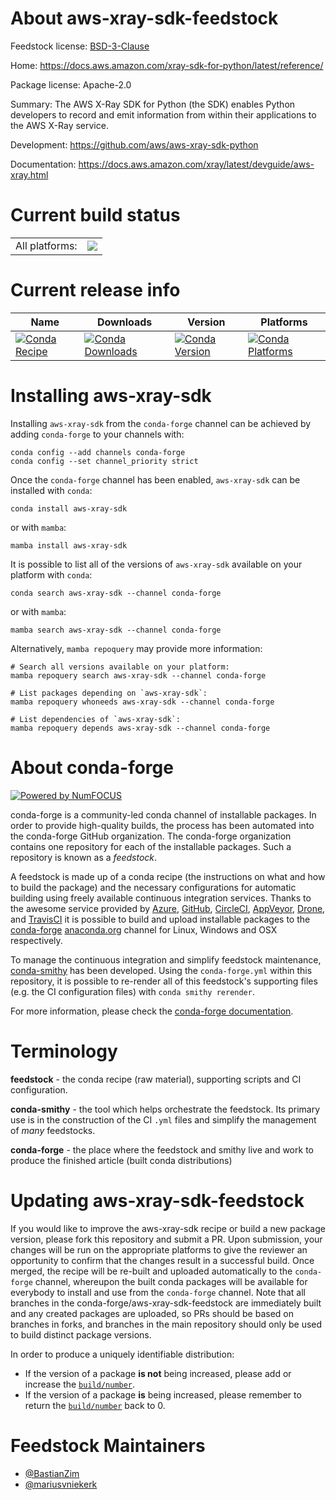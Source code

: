 About aws-xray-sdk-feedstock
============================

Feedstock license: [BSD-3-Clause](https://github.com/conda-forge/aws-xray-sdk-feedstock/blob/main/LICENSE.txt)

Home: https://docs.aws.amazon.com/xray-sdk-for-python/latest/reference/

Package license: Apache-2.0

Summary: The AWS X-Ray SDK for Python (the SDK) enables Python developers to record and emit information from within their applications to the AWS X-Ray service.

Development: https://github.com/aws/aws-xray-sdk-python

Documentation: https://docs.aws.amazon.com/xray/latest/devguide/aws-xray.html

Current build status
====================


<table><tr><td>All platforms:</td>
    <td>
      <a href="https://dev.azure.com/conda-forge/feedstock-builds/_build/latest?definitionId=2759&branchName=main">
        <img src="https://dev.azure.com/conda-forge/feedstock-builds/_apis/build/status/aws-xray-sdk-feedstock?branchName=main">
      </a>
    </td>
  </tr>
</table>

Current release info
====================

| Name | Downloads | Version | Platforms |
| --- | --- | --- | --- |
| [![Conda Recipe](https://img.shields.io/badge/recipe-aws--xray--sdk-green.svg)](https://anaconda.org/conda-forge/aws-xray-sdk) | [![Conda Downloads](https://img.shields.io/conda/dn/conda-forge/aws-xray-sdk.svg)](https://anaconda.org/conda-forge/aws-xray-sdk) | [![Conda Version](https://img.shields.io/conda/vn/conda-forge/aws-xray-sdk.svg)](https://anaconda.org/conda-forge/aws-xray-sdk) | [![Conda Platforms](https://img.shields.io/conda/pn/conda-forge/aws-xray-sdk.svg)](https://anaconda.org/conda-forge/aws-xray-sdk) |

Installing aws-xray-sdk
=======================

Installing `aws-xray-sdk` from the `conda-forge` channel can be achieved by adding `conda-forge` to your channels with:

```
conda config --add channels conda-forge
conda config --set channel_priority strict
```

Once the `conda-forge` channel has been enabled, `aws-xray-sdk` can be installed with `conda`:

```
conda install aws-xray-sdk
```

or with `mamba`:

```
mamba install aws-xray-sdk
```

It is possible to list all of the versions of `aws-xray-sdk` available on your platform with `conda`:

```
conda search aws-xray-sdk --channel conda-forge
```

or with `mamba`:

```
mamba search aws-xray-sdk --channel conda-forge
```

Alternatively, `mamba repoquery` may provide more information:

```
# Search all versions available on your platform:
mamba repoquery search aws-xray-sdk --channel conda-forge

# List packages depending on `aws-xray-sdk`:
mamba repoquery whoneeds aws-xray-sdk --channel conda-forge

# List dependencies of `aws-xray-sdk`:
mamba repoquery depends aws-xray-sdk --channel conda-forge
```


About conda-forge
=================

[![Powered by
NumFOCUS](https://img.shields.io/badge/powered%20by-NumFOCUS-orange.svg?style=flat&colorA=E1523D&colorB=007D8A)](https://numfocus.org)

conda-forge is a community-led conda channel of installable packages.
In order to provide high-quality builds, the process has been automated into the
conda-forge GitHub organization. The conda-forge organization contains one repository
for each of the installable packages. Such a repository is known as a *feedstock*.

A feedstock is made up of a conda recipe (the instructions on what and how to build
the package) and the necessary configurations for automatic building using freely
available continuous integration services. Thanks to the awesome service provided by
[Azure](https://azure.microsoft.com/en-us/services/devops/), [GitHub](https://github.com/),
[CircleCI](https://circleci.com/), [AppVeyor](https://www.appveyor.com/),
[Drone](https://cloud.drone.io/welcome), and [TravisCI](https://travis-ci.com/)
it is possible to build and upload installable packages to the
[conda-forge](https://anaconda.org/conda-forge) [anaconda.org](https://anaconda.org/)
channel for Linux, Windows and OSX respectively.

To manage the continuous integration and simplify feedstock maintenance,
[conda-smithy](https://github.com/conda-forge/conda-smithy) has been developed.
Using the ``conda-forge.yml`` within this repository, it is possible to re-render all of
this feedstock's supporting files (e.g. the CI configuration files) with ``conda smithy rerender``.

For more information, please check the [conda-forge documentation](https://conda-forge.org/docs/).

Terminology
===========

**feedstock** - the conda recipe (raw material), supporting scripts and CI configuration.

**conda-smithy** - the tool which helps orchestrate the feedstock.
                   Its primary use is in the construction of the CI ``.yml`` files
                   and simplify the management of *many* feedstocks.

**conda-forge** - the place where the feedstock and smithy live and work to
                  produce the finished article (built conda distributions)


Updating aws-xray-sdk-feedstock
===============================

If you would like to improve the aws-xray-sdk recipe or build a new
package version, please fork this repository and submit a PR. Upon submission,
your changes will be run on the appropriate platforms to give the reviewer an
opportunity to confirm that the changes result in a successful build. Once
merged, the recipe will be re-built and uploaded automatically to the
`conda-forge` channel, whereupon the built conda packages will be available for
everybody to install and use from the `conda-forge` channel.
Note that all branches in the conda-forge/aws-xray-sdk-feedstock are
immediately built and any created packages are uploaded, so PRs should be based
on branches in forks, and branches in the main repository should only be used to
build distinct package versions.

In order to produce a uniquely identifiable distribution:
 * If the version of a package **is not** being increased, please add or increase
   the [``build/number``](https://docs.conda.io/projects/conda-build/en/latest/resources/define-metadata.html#build-number-and-string).
 * If the version of a package **is** being increased, please remember to return
   the [``build/number``](https://docs.conda.io/projects/conda-build/en/latest/resources/define-metadata.html#build-number-and-string)
   back to 0.

Feedstock Maintainers
=====================

* [@BastianZim](https://github.com/BastianZim/)
* [@mariusvniekerk](https://github.com/mariusvniekerk/)

